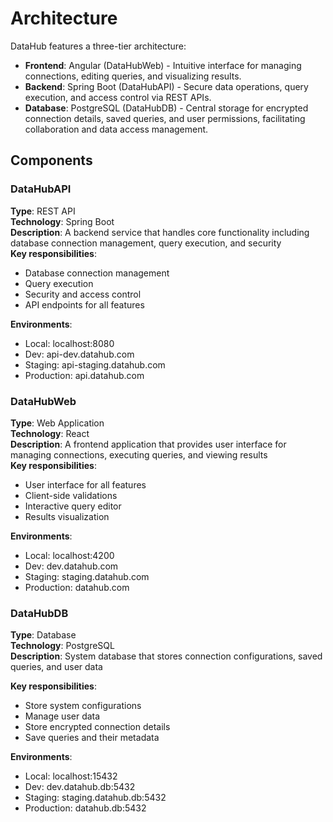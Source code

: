 # Architecture

DataHub features a three-tier architecture:
- **Frontend**: Angular (DataHubWeb) - Intuitive interface for managing connections, editing queries, and visualizing results.
- **Backend**: Spring Boot (DataHubAPI) - Secure data operations, query execution, and access control via REST APIs.
- **Database**: PostgreSQL (DataHubDB) - Central storage for encrypted connection details, saved queries, and user permissions, facilitating collaboration and data access management.

## Components

### DataHubAPI
**Type**: REST API  
**Technology**: Spring Boot  
**Description**: A backend service that handles core functionality including database connection management, query execution, and security  
**Key responsibilities**:
  - Database connection management
  - Query execution
  - Security and access control
  - API endpoints for all features  

**Environments**:
  - Local: localhost:8080
  - Dev: api-dev.datahub.com
  - Staging: api-staging.datahub.com
  - Production: api.datahub.com

### DataHubWeb
**Type**: Web Application  
**Technology**: React  
**Description**: A frontend application that provides user interface for managing connections, executing queries, and viewing results  
**Key responsibilities**:
  - User interface for all features
  - Client-side validations
  - Interactive query editor
  - Results visualization  
  
**Environments**:
  - Local: localhost:4200
  - Dev: dev.datahub.com
  - Staging: staging.datahub.com
  - Production: datahub.com

### DataHubDB
**Type**: Database  
**Technology**: PostgreSQL  
**Description**: System database that stores connection configurations, saved queries, and user data  

**Key responsibilities**:
  - Store system configurations
  - Manage user data
  - Store encrypted connection details
  - Save queries and their metadata  
  
**Environments**:
  - Local: localhost:15432
  - Dev: dev.datahub.db:5432
  - Staging: staging.datahub.db:5432
  - Production: datahub.db:5432